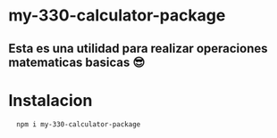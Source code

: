 # my-330-calculator-package

## Esta es una utilidad para realizar operaciones matematicas basicas 😎

# Instalacion

```bash
  npm i my-330-calculator-package
```